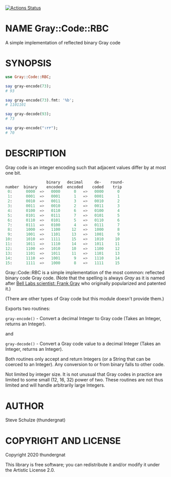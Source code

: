 [![Actions Status](https://github.com/thundergnat/Gray-Code-RBC/actions/workflows/test.yml/badge.svg)](https://github.com/thundergnat/Gray-Code-RBC/actions)

NAME Gray::Code::RBC
====================

A simple implementation of reflected binary Gray code

SYNOPSIS
========

```raku
use Gray::Code::RBC;

say gray-encode(73);
# 93

say gray-encode(73).fmt: '%b';
# 1101101

say gray-decode(93);
# 73

say gray-encode("١٢٣");
# 70
```

DESCRIPTION
===========

Gray code is an integer encoding such that adjacent values differ by at most one bit.

```raku
                  binary   decimal     de-    round-
number  binary    encoded  encoded    coded    trip
 0:      0000  =>   0000      0   =>   0000      0
 1:      0001  =>   0001      1   =>   0001      1
 2:      0010  =>   0011      3   =>   0010      2
 3:      0011  =>   0010      2   =>   0011      3
 4:      0100  =>   0110      6   =>   0100      4
 5:      0101  =>   0111      7   =>   0101      5
 6:      0110  =>   0101      5   =>   0110      6
 7:      0111  =>   0100      4   =>   0111      7
 8:      1000  =>   1100     12   =>   1000      8
 9:      1001  =>   1101     13   =>   1001      9
10:      1010  =>   1111     15   =>   1010     10
11:      1011  =>   1110     14   =>   1011     11
12:      1100  =>   1010     10   =>   1100     12
13:      1101  =>   1011     11   =>   1101     13
14:      1110  =>   1001      9   =>   1110     14
15:      1111  =>   1000      8   =>   1111     15
```

Gray::Code::RBC is a simple implementation of the most common: reflected binary code Gray code. (Note that the spelling is always _Gray_ as it is named after [Bell Labs scientist: Frank Gray](https://en.wikipedia.org/wiki/Frank_Gray_(researcher)) who originally popularized and patented it.)

(There are other types of Gray code but this module doesn't provide them.)

Exports two routines:

`gray-encode()` - Convert a decimal Integer to Gray code (Takes an Integer, returns an Integer).

and

`gray-decode()` - Convert a Gray code value to a decimal Integer (Takes an Integer, returns an Integer).

Both routines only accept and return Integers (or a String that can be coerced to an Integer). Any conversion to or from binary falls to other code.

Not limited by integer size. It is not unusual that Gray codes in practice are limited to some small (12, 16, 32) power of two. These routines are not thus limited and will handle arbitrarily large Integers.

AUTHOR
======

Steve Schulze (thundergnat)

COPYRIGHT AND LICENSE
=====================

Copyright 2020 thundergnat

This library is free software; you can redistribute it and/or modify it under the Artistic License 2.0.

